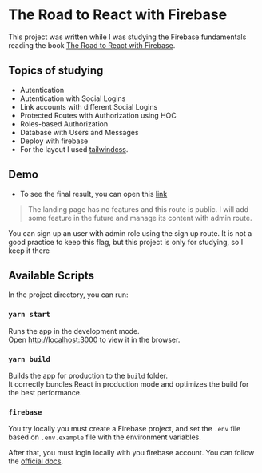 # The Road to React with Firebase

This project was written while I was studying the Firebase fundamentals reading
the book [The Road to React with Firebase](https://www.robinwieruch.de/the-road-to-react-with-firebase-book).

## Topics of studying
- Autentication
- Autentication with Social Logins
- Link accounts with different Social Logins
- Protected Routes with Authorization using HOC
- Roles-based Authorization
- Database with Users and Messages
- Deploy with firebase
- For the layout I used [tailwindcss](https://tailwindcss.com/).

## Demo
- To see the final result, you can open this [link](https://book-react-with-firebase.web.app/)

> The landing page has no features and this route is public. I will add some
  feature in the future and manage its content with admin route.

  You can sign up an user with admin role using the sign up route. It is not a
  good practice to keep this flag, but this project is only for studying, so 
  I keep it there

## Available Scripts

In the project directory, you can run:


### `yarn start`

Runs the app in the development mode.\
Open [http://localhost:3000](http://localhost:3000) to view it in the browser.


### `yarn build`

Builds the app for production to the `build` folder.\
It correctly bundles React in production mode and optimizes the build for the best performance.


### `firebase`

You try locally you must create a Firebase project, and set the `.env` file based
on `.env.example` file with the environment variables.

After that, you must login locally with you firebase account. You can follow
the [official docs](https://firebase.google.com/docs/web/setup).
